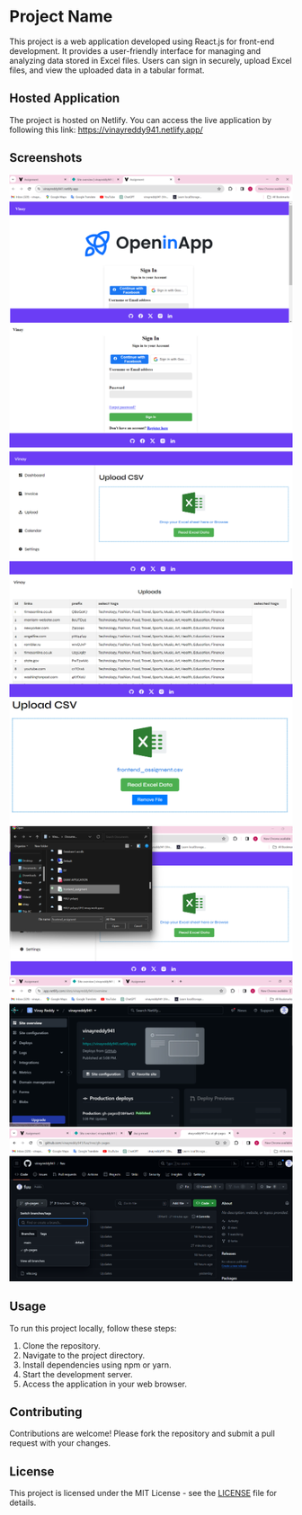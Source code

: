 <!DOCTYPE html>
<html lang="en">
<head>
  <meta charset="UTF-8">
  <meta name="viewport" content="width=device-width, initial-scale=1.0">
  <title>Project README</title>
</head>
<body>
  <h1>Project Name</h1>
  <p>This project is a web application developed using React.js for front-end development. It provides a user-friendly interface for managing and analyzing data stored in Excel files. Users can sign in securely, upload Excel files, and view the uploaded data in a tabular format.</p>
  
  <h2>Hosted Application</h2>
  <p>The project is hosted on Netlify. You can access the live application by following this link: <a href="https://vinayreddy941.netlify.app/">https://vinayreddy941.netlify.app/</a></p>

  <h2>Screenshots</h2>
  <div>
    <img src="Screenshot 2024-02-01 173310.png"    alt="Screenshot 7">
    <img src="Screenshot 2024-02-01 172701.png" alt="Screenshot 1">
    <img src="Screenshot 2024-02-01 172717.png" alt="Screenshot 6">
    <img src="Screenshot 2024-02-01 173001.png" alt="Screenshot 3">
    <img src="Screenshot 2024-02-01 172942.png" alt="Screenshot 4">
    <img src="Screenshot 2024-02-01 172930.png" alt="Screenshot 5">
    <img src="Screenshot 2024-02-01 173418.png" alt="Screenshot 8">
    <img src="Screenshot 2024-02-01 173541.png" alt="Screenshot 9">
  </div>

  <h2>Usage</h2>
  <p>To run this project locally, follow these steps:</p>
  <ol>
    <li>Clone the repository.</li>
    <li>Navigate to the project directory.</li>
    <li>Install dependencies using npm or yarn.</li>
    <li>Start the development server.</li>
    <li>Access the application in your web browser.</li>
  </ol>

  <h2>Contributing</h2>
  <p>Contributions are welcome! Please fork the repository and submit a pull request with your changes.</p>

  <h2>License</h2>
  <p>This project is licensed under the MIT License - see the <a href="LICENSE">LICENSE</a> file for details.</p>
</body>
</html>
